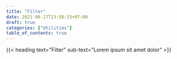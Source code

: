 ```yaml
---
title: "Filter"
date: 2021-06-17T13:58:33+07:00
draft: true
categories: ["Utilities"]
table_of_contents: true
---
```


{{< heading text="Filter" sub-text="Lorem ipsum sit amet dolor" >}}